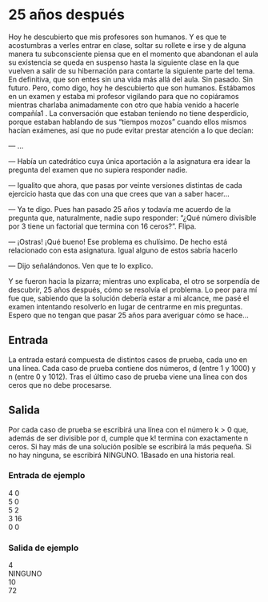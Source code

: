 # 25 años después

Hoy he descubierto que mis profesores son humanos. Y es
que te acostumbras a verles entrar en clase, soltar su rollete
e irse y de alguna manera tu subconsciente piensa que en el
momento que abandonan el aula su existencia se queda en
suspenso hasta la siguiente clase en la que vuelven a salir
de su hibernación para contarte la siguiente parte del tema.
En definitiva, que son entes sin una vida más allá del aula. Sin
pasado. Sin futuro.
Pero, como digo, hoy he descubierto que son humanos. Estábamos en un examen y estaba mi profesor vigilando para que no copiáramos mientras charlaba animadamente con
otro que había venido a hacerle compañía1
. La conversación que estaban teniendo no tiene desperdicio, porque estaban hablando de sus “tiempos mozos” cuando ellos mismos
hacían exámenes, así que no pude evitar prestar atención a lo que decían:

— …

— Había un catedrático cuya única aportación a la asignatura era idear la pregunta del examen que no supiera responder nadie.

— Igualito que ahora, que pasas por veinte versiones distintas de cada ejercicio
hasta que das con una que crees que van a saber hacer…

— Ya te digo. Pues han pasado 25 años y todavía me acuerdo de la pregunta
que, naturalmente, nadie supo responder: “¿Qué número divisible por 3 tiene un
factorial que termina con 16 ceros?”. Flipa.

— ¡Ostras! ¡Qué bueno! Ese problema es chulísimo. De hecho está relacionado
con esta asignatura. Igual alguno de estos sabría hacerlo

— Dijo señalándonos. Ven que te lo explico.

Y se fueron hacia la pizarra; mientras uno explicaba, el otro se sorpendía de descubrir, 25
años después, cómo se resolvía el problema. Lo peor para mí fue que, sabiendo que la
solución debería estar a mi alcance, me pasé el examen intentando resolverlo en lugar de
centrarme en mis preguntas. Espero que no tengan que pasar 25 años para averiguar cómo
se hace…

## Entrada

La entrada estará compuesta de distintos casos de prueba, cada uno en una línea. Cada
caso de prueba contiene dos números, d (entre 1 y 1000) y n (entre 0 y 1012).
Tras el último caso de prueba viene una línea con dos ceros que no debe procesarse.

## Salida

Por cada caso de prueba se escribirá una línea con el número k > 0 que, además de ser
divisible por d, cumple que k! termina con exactamente n ceros.
Si hay más de una solución posible se escribirá la más pequeña. Si no hay ninguna, se escribirá NINGUNO.
1Basado en una historia real.

### Entrada de ejemplo

4 0  
5 0  
5 2  
3 16  
0 0

### Salida de ejemplo

4  
NINGUNO  
10  
72
